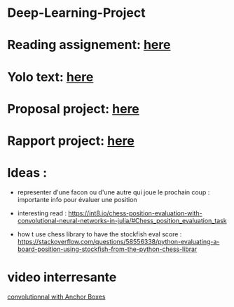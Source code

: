 # Deep-Learning-Project

# Reading assignement: [here](https://www.overleaf.com/1241231948txqpkmphvrgq)

# Yolo text: [here](https://arxiv.org/pdf/1612.08242.pdf)

# Proposal project: [here](https://fr.overleaf.com/8691937656zdttxqfydzys)

# Rapport project: [here](https://www.overleaf.com/6328664843mtvcjzzmryzz)


# Ideas : 
- representer d'une facon ou d'une autre qui joue le prochain coup : importante info pour évaluer une position
- interesting read : https://int8.io/chess-position-evaluation-with-convolutional-neural-networks-in-julia/#Chess_position_evaluation_task

- how t use chess library to have the stockfish eval score : https://stackoverflow.com/questions/58556338/python-evaluating-a-board-position-using-stockfish-from-the-python-chess-librar

# video interresante 

 [convolutionnal with Anchor Boxes](https://www.youtube.com/watch?v=RTlwl2bv0Tg) 
